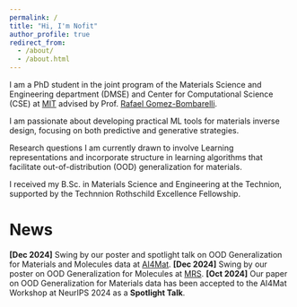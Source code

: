```yaml
---
permalink: /
title: "Hi, I'm Nofit"
author_profile: true
redirect_from: 
  - /about/
  - /about.html
---
```


I am a PhD student in the joint program of the Materials Science and Engineering department (DMSE) and Center for Computational Science (CSE) at [MIT](https://dmse.mit.edu/) advised by Prof. [Rafael Gomez-Bombarelli](https://dmse.mit.edu/faculty/rafael-gomez-bombarelli/).

I am passionate about developing practical ML tools for materials inverse design, focusing on both predictive
and generative strategies. 

Research questions I am currently drawn to involve Learning representations and incorporate structure in learning algorithms that facilitate out-of-distribution (OOD) generalization for materials.

I received my B.Sc. in Materials Science and Engineering at the Technion, supported by the Technnion Rothschild Excellence Fellowship.

News
======
**[Dec 2024]** Swing by our poster and spotlight talk on OOD Generalization for Materials and Molecules data at [AI4Mat](https://sites.google.com/view/ai4mat).
**[Dec 2024]** Swing by our poster on OOD Generalization for Molecules at [MRS](https://www.mrs.org/meetings-events/annual-meetings/2024-mrs-fall-meeting/call-for-papers?gad_source=1&gclid=Cj0KCQiApNW6BhD5ARIsACmEbkVhGfYY52urnhngGlsdavrvaJ48J806eI7jw5zwUc_h-ciAbkq55TMaAuwLEALw_wcB).
**[Oct 2024]** Our paper on OOD Generalization for Materials data has been accepted to the AI4Mat Workshop at NeurIPS 2024 as a **Spotlight Talk**.